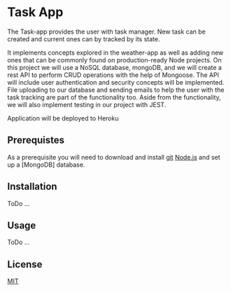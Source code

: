 # Task App

The Task-app provides the user with task manager. New task can be created and current ones can by tracked by its state.

It implements concepts explored in the weather-app as well as adding new ones that can be commonly found on production-ready Node projects. On this project we will use a NoSQL database, mongoDB, and we will create a rest API to perform CRUD operations with the help of Mongoose. The API will include user authentication and security concepts will be implemented. File uploading to our database and sending emails to help the user with the task tracking are part of the functionality too. Aside from the functionality, we will also implement testing in our project with JEST.


Application will be deployed to Heroku

## Prerequistes

As a prerequisite you will need to download and install [git](https://git-scm.com/downloads)  [Node.js](https://git-scm.com/downloads) and set up a [MongoDB] database.

## Installation

ToDo ...

## Usage

ToDo ...

## License
[MIT](https://choosealicense.com/licenses/mit/)

